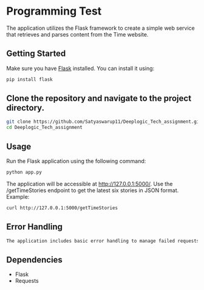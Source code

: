 # Programming Test

The application utilizes the Flask framework to create a simple web service that retrieves and parses content from the Time website.

## Getting Started

Make sure you have [Flask](https://flask.palletsprojects.com/) installed. You can install it using:

```bash
pip install flask
```

## Clone the repository and navigate to the project directory.
```bash
git clone https://github.com/Satyaswarup11/Deeplogic_Tech_assignment.git
cd Deeplogic_Tech_assignment
```

## Usage
 Run the Flask application using the following command:
```bash
python app.py
```

The application will be accessible at http://127.0.0.1:5000/. 
Use the /getTimeStories endpoint to get the latest six stories in JSON format.
Example:
```bash
curl http://127.0.0.1:5000/getTimeStories
```

## Error Handling
```bash
The application includes basic error handling to manage failed requests or unexpected errors during the process.
```

## Dependencies
- Flask
- Requests

